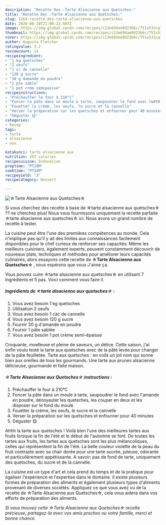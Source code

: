 ```yaml
---
description: "Recette Des ☆Tarte Alsacienne aux Quetsches☆"
title: "Recette Des ☆Tarte Alsacienne aux Quetsches☆"
slug: 1164-recette-des-tarte-alsacienne-aux-quetsches
date: 2020-08-10T21:00:22.507Z
image: https://img-global.cpcdn.com/recipes/c13e69dae0d23b6c/751x532cq70/☆tarte-alsacienne-aux-quetsches☆-photo-principale-de-la-recette.jpg
thumbnail: https://img-global.cpcdn.com/recipes/c13e69dae0d23b6c/751x532cq70/☆tarte-alsacienne-aux-quetsches☆-photo-principale-de-la-recette.jpg
cover: https://img-global.cpcdn.com/recipes/c13e69dae0d23b6c/751x532cq70/☆tarte-alsacienne-aux-quetsches☆-photo-principale-de-la-recette.jpg
author: Augusta Fletcher
ratingvalue: 3.2
reviewcount: 14
recipeingredient:
- "1 kg quetsches"
- "2 oeufs"
- "1 cc de cannelle"
- "120 g sucre"
- "30 g damande en poudre"
- "1 pte sable"
- "1 pot crme semipaisse"
recipeinstructions:
- "Préchauffer le four à 210°C"
- "Foncer la pâte dans un moule à tarte, saupoudrer le fond avec l&#39;amande en poudre, dénoyauter les quetsches, les couper en deux et les disposer sur le fond du moule"
- "Fouetter la crème, les oeufs, le sucre et la cannelle"
- "Verser la préparation sur les quetsches et enfourner pour 40 minutes"
- "Déguster 😋"
categories:
- Resep
tags:
- tarte
- alsacienne
- aux

katakunci: tarte alsacienne aux 
nutrition: 297 calories
recipecuisine: Indonesian
preptime: "PT28M"
cooktime: "PT34M"
recipeyield: "3"
recipecategory: Dessert

---
```



![☆Tarte Alsacienne aux Quetsches☆](https://img-global.cpcdn.com/recipes/c13e69dae0d23b6c/751x532cq70/☆tarte-alsacienne-aux-quetsches☆-photo-principale-de-la-recette.jpg)

Si vous cherchez des recette à base de ☆tarte alsacienne aux quetsches☆ ?? ne cherchez plus! Nous vous fournissons uniquement la recette parfaite ☆tarte alsacienne aux quetsches☆ ici. Nous avons un grand nombre de recette à tester.

La cuisine peut être l'une des premières compétences au monde. Cela n'implique pas qu'il y ait des limites aux connaissances facilement disponibles pour le chef curieux de renforcer ses capacités. Même les meilleurs cuisiniers, également experts, peuvent constamment découvrir de nouveaux plats, techniques et méthodes pour améliorer leurs capacités culinaires, alors essayons cette recette de <strong> ☆Tarte Alsacienne aux Quetsches☆ </strong>, nous espérons que vous J'aime ça.

<!--inarticleads1-->

Vous pouvez cuire ☆tarte alsacienne aux quetsches☆ en utilisant 7 Ingrédients et 5 pas. Voici comment vous faire il.

##### Ingrédients de ☆tarte alsacienne aux quetsches☆ :

1. Vous avez besoin 1 kg quetsches
1. Utilisation 2 oeufs
1. Vous avez besoin 1 càc de cannelle
1. Vous avez besoin 120 g sucre
1. Fournir 30 g d&#39;amande en poudre
1. Fournir 1 pâte sablée
1. Vous avez besoin 1 pot crème semi-épaisse


Croquante, moelleuse et pleine de saveurs, un délice. Cette saison, j&#39;ai enfin voulu testé la tarte aux quetsches avec de la pâte levée pour changer de la pâte feuilletée. Tarte aux quetsches : en voilà un joli nom qui sonne bien aux oreilles de tous les gourmands. Une tarte aux prunes alsacienne délicieuse, gourmande et faite maison. 

<!--inarticleads2-->

##### ☆Tarte Alsacienne aux Quetsches☆ instructions :

1. Préchauffer le four à 210°C
1. Foncer la pâte dans un moule à tarte, saupoudrer le fond avec l&#39;amande en poudre, dénoyauter les quetsches, les couper en deux et les disposer sur le fond du moule
1. Fouetter la crème, les oeufs, le sucre et la cannelle
1. Verser la préparation sur les quetsches et enfourner pour 40 minutes
1. Déguster 😋


Ahhh la tarte aux quetsches ! Voilà bien l&#39;une des meilleures tartes aux fruits lorsque la fin de l&#39;été et le début de l&#39;automne se font. De toutes les tartes aux fruits, les tartes aux quetsches sont les plus mélancoliques, celles qui représentent la fin de l&#39;été. La belle couleur violette de la peau du fruit contraste avec sa chair dorée pour une tarte sucrée, juteuse, odorante et particulièrement appétissante. A savoir: pas de fond de tarte, uniquement des quetsches, du sucre et de la cannelle. 

<!--inarticleads1-->

<p>
La cuisine est un type d'art et cela prend du temps et de la pratique pour égaliser l'expérience et l'expertise dans le domaine. Il existe plusieurs formes de préparation des aliments et également plusieurs types d'aliments provenant de diverses sociétés. Appliquez ce que vous avez vu de la recette de ☆Tarte Alsacienne aux Quetsches☆, cela vous aidera dans vos efforts de préparation des aliments.
</p>

<p>
<i>Si vous trouvez cette ☆Tarte Alsacienne aux Quetsches☆ recette précieuse, partagez-la avec vos amis proches ou votre famille, merci et bonne chance.</i>
</p>
